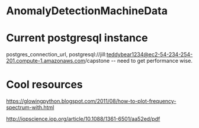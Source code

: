 # AnomalyDetectionMachineData

# Current postgresql instance
postgres_connection_url, postgresql://jill:teddybear1234@ec2-54-234-254-201.compute-1.amazonaws.com/capstone
-- need to get performance wise.

# Cool resources
https://glowingpython.blogspot.com/2011/08/how-to-plot-frequency-spectrum-with.html

 http://iopscience.iop.org/article/10.1088/1361-6501/aa52ed/pdf
